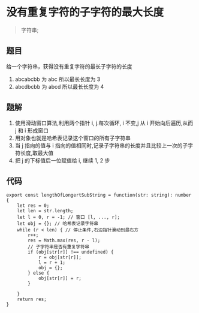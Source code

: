 # 没有重复字符的子字符的最大长度
> 字符串;

## 题目
给一个字符串，获得没有重复字符的最长子字符的长度

1. abcabcbb 为 abc 所以最长长度为 3
2. abcdbcbb 为 abcd 所以最长长度为 4

## 题解
1. 使用滑动窗口算法,利用两个指针 i, j.每次循环, i 不变,j 从 i 开始向后遍历,从而 j 和 i 形成窗口
2. 用对象也就是哈希表记录这个窗口的所有子字符串
3. 当 j 指向的值与 i 指向的值相同时,记录子字符串的长度并且比较上一次的子字符长度,取最大值
4. 把 j 的下标值后一位赋值给 i, 继续 1, 2 步

## 代码

```
export const lengthOfLongertSubString = function(str: string): number {
    let res = 0;
    let len = str.length;
    let l = 0, r = -1; // 窗口 [l, ..., r];
    let obj = {}; // 哈希表记录字符串
    while (r < len) { // 停止条件,右边指针滑动到最右方
        r++;
        res = Math.max(res, r - l);
        // 子字符串是否有重复字符串
        if (obj[str[r]] !== undefined) {
            r = obj[str[r]];
            l = r + 1;
            obj = {};
        } else {
            obj[str[r]] = r;
        }
        
    }
    return res;
}
```